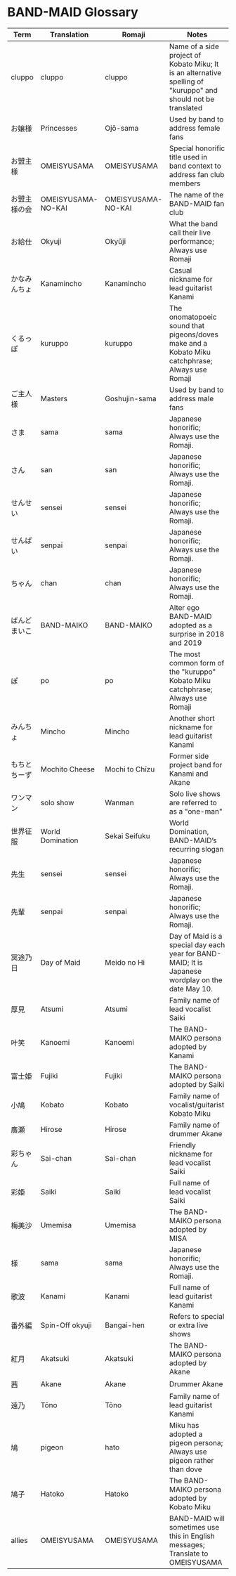 # BAND-MAID Glossary

| Term         | Translation        | Romaji             | Notes                                                                                                          |
|--------------|--------------------|--------------------|----------------------------------------------------------------------------------------------------------------|
| cluppo       | cluppo             | cluppo             | Name of a side project of Kobato Miku; It is an alternative spelling of "kuruppo" and should not be translated |
| お嬢様       | Princesses         | Ojō-sama           | Used by band to address female fans                                                                            |
| お盟主様     | OMEISYUSAMA        | OMEISYUSAMA        | Special honorific title used in band context to address fan club members                                       |
| お盟主様の会 | OMEISYUSAMA-NO-KAI | OMEISYUSAMA-NO-KAI | The name of the BAND-MAID fan club                                                                             |
| お給仕       | Okyuji             | Okyūji             | What the band call their live performance; Always use Romaji                                                   |
| かなみんちょ | Kanamincho         | Kanamincho         | Casual nickname for lead guitarist Kanami                                                                      |
| くるっぽ     | kuruppo            | kuruppo            | The onomatopoeic sound that pigeons/doves make and a Kobato Miku catchphrase; Always use Romaji                |
| ご主人様     | Masters            | Goshujin-sama      | Used by band to address male fans                                                                              |
| さま         | sama               | sama               | Japanese honorific; Always use the Romaji.                                                                     |
| さん         | san                | san                | Japanese honorific; Always use the Romaji.                                                                     |
| せんせい     | sensei             | sensei             | Japanese honorific; Always use the Romaji.                                                                     |
| せんぱい     | senpai             | senpai             | Japanese honorific; Always use the Romaji.                                                                     |
| ちゃん       | chan               | chan               | Japanese honorific; Always use the Romaji.                                                                     |
| ばんどまいこ | BAND-MAIKO         | BAND-MAIKO         | Alter ego BAND-MAID adopted as a surprise in 2018 and 2019                                                     |
| ぽ           | po                 | po                 | The most common form of the "kuruppo" Kobato Miku catchphrase; Always use Romaji                               |
| みんちょ     | Mincho             | Mincho             | Another short nickname for lead guitarist Kanami                                                               |
| もちとちーず | Mochito Cheese     | Mochi to Chīzu     | Former side project band for Kanami and Akane                                                                  |
| ワンマン     | solo show          | Wanman             | Solo live shows are referred to as a "one-man"                                                                 |
| 世界征服     | World Domination   | Sekai Seifuku      | World Domination, BAND-MAID’s recurring slogan                                                                 |
| 先生         | sensei             | sensei             | Japanese honorific; Always use the Romaji.                                                                     |
| 先輩         | senpai             | senpai             | Japanese honorific; Always use the Romaji.                                                                     |
| 冥途乃日     | Day of Maid        | Meido no Hi        | Day of Maid is a special day each year for BAND-MAID; It is Japanese wordplay on the date May 10.              |
| 厚見         | Atsumi             | Atsumi             | Family name of lead vocalist Saiki                                                                             |
| 叶笑         | Kanoemi            | Kanoemi            | The BAND-MAIKO persona adopted by Kanami                                                                       |
| 富士姫       | Fujiki             | Fujiki             | The BAND-MAIKO persona adopted by Saiki                                                                        |
| 小鳩         | Kobato             | Kobato             | Family name of vocalist/guitarist Kobato Miku                                                                  |
| 廣瀬         | Hirose             | Hirose             | Family name of drummer Akane                                                                                   |
| 彩ちゃん     | Sai-chan           | Sai-chan           | Friendly nickname for lead vocalist Saiki                                                                      |
| 彩姫         | Saiki              | Saiki              | Full name of lead vocalist Saiki                                                                               |
| 梅美沙       | Umemisa            | Umemisa            | The BAND-MAIKO persona adopted by MISA                                                                         |
| 様           | sama               | sama               | Japanese honorific; Always use the Romaji.                                                                     |
| 歌波         | Kanami             | Kanami             | Full name of lead guitarist Kanami                                                                             |
| 番外編       | Spin-Off okyuji    | Bangai-hen         | Refers to special or extra live shows                                                                          |
| 紅月         | Akatsuki           | Akatsuki           | The BAND-MAIKO persona adopted by Akane                                                                        |
| 茜           | Akane              | Akane              | Drummer Akane                                                                                                  |
| 遠乃         | Tōno               | Tōno               | Family name of  lead guitarist Kanami                                                                          |
| 鳩           | pigeon             | hato               | Miku has adopted a pigeon persona; Always use pigeon rather than dove                                          |
| 鳩子         | Hatoko             | Hatoko             | The BAND-MAIKO persona adopted by Kobato Miku                                                                  |
| allies       | OMEISYUSAMA        | OMEISYUSAMA        | BAND-MAID will sometimes use this in English messages; Translate to OMEISYUSAMA                                |